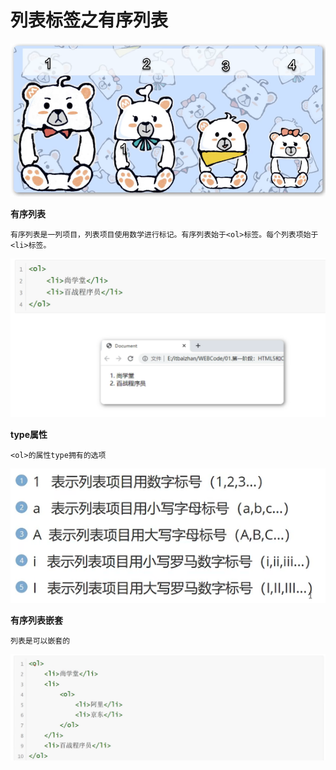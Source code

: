 <h1>列表标签之有序列表</h1>

![Alt text](image.png)

**有序列表**

    有序列表是一列项目，列表项目使用数学进行标记。有序列表始于<ol>标签。每个列表项始于<li>标签。

![Alt text](image-1.png)

**type属性**

    <ol>的属性type拥有的选项
![Alt text](image-2.png)

**有序列表嵌套**

    列表是可以嵌套的
![Alt text](image-3.png)